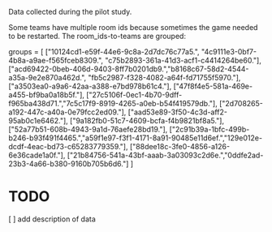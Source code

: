 Data collected during the pilot study.

Some teams have multiple room ids because sometimes the game needed to be restarted. The room_ids-to-teams are grouped:

groups = [
["10124cd1-e59f-44e6-9c8a-2d7dc76c77a5.", "4c9111e3-0bf7-4b8a-a9ae-f565fceb8309.", "c75b2893-361a-41d3-acf1-c4414264be60."],
["acd69422-0beb-406d-9403-8ff7b0201db9.","b8168c67-58d2-4544-a35a-9e2e870a462d.", "fb5c2987-f328-4082-a64f-fd71755f5970."],
["a3503ea0-a9a6-42aa-a388-e7bd978b61c4."],
["47f8f4e5-581a-469e-a455-bf9ba0a18b5f."],
["27c5106f-0ec1-4b70-9dff-f965ba438d71.","7c5c17f9-8919-4265-a0eb-b54f419579db."],
["2d708265-a192-447c-a40a-0e79fcc2ed09."],
["aad53e89-3f50-4c3d-aff2-95ab0c1e6462."],
["9a182fb0-51c7-4609-bcfa-f4b9821bf8a5."],
["52a77b51-608b-4943-9a1d-76aefe28bd19."],
["2c91b39a-1bfc-499b-b246-b93f491f4465.","a59f1e97-f3f1-4171-8a91-90485e11d6ef.","129e012e-dcdf-4eac-bd73-c65283779359."],
["88dee18c-3fe0-4856-a126-6e36cade1a0f."],
["21b84756-541a-43bf-aaab-3a03093c2d6e.","0ddfe2ad-23b3-4a66-b380-9160b705b6d6."]
]

# TODO

[ ] add description of data
